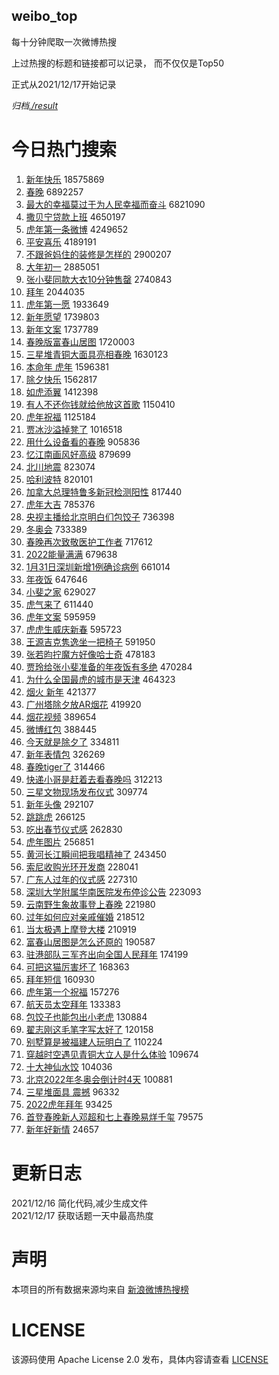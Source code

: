 weibo_top  
---
每十分钟爬取一次微博热搜  

上过热搜的标题和链接都可以记录， 而不仅仅是Top50

正式从2021/12/17开始记录  

*归档[./result](./result/)*

# 今日热门搜索  
1. [新年快乐](https://s.weibo.com//weibo?q=%E6%96%B0%E5%B9%B4%E5%BF%AB%E4%B9%90&Refer=top) 18575869
2. [春晚](https://s.weibo.com//weibo?q=%23%E6%98%A5%E6%99%9A%23&Refer=top) 6892257
3. [最大的幸福莫过于为人民幸福而奋斗](https://s.weibo.com//weibo?q=%23%E6%9C%80%E5%A4%A7%E7%9A%84%E5%B9%B8%E7%A6%8F%E8%8E%AB%E8%BF%87%E4%BA%8E%E4%B8%BA%E4%BA%BA%E6%B0%91%E5%B9%B8%E7%A6%8F%E8%80%8C%E5%A5%8B%E6%96%97%23&Refer=top) 6821090
4. [撒贝宁贷款上班](https://s.weibo.com//weibo?q=%23%E6%92%92%E8%B4%9D%E5%AE%81%E8%B4%B7%E6%AC%BE%E4%B8%8A%E7%8F%AD%23&Refer=top) 4650197
5. [虎年第一条微博](https://s.weibo.com//weibo?q=%23%E8%99%8E%E5%B9%B4%E7%AC%AC%E4%B8%80%E6%9D%A1%E5%BE%AE%E5%8D%9A%23&Refer=top) 4249652
6. [平安喜乐](https://s.weibo.com//weibo?q=%E5%B9%B3%E5%AE%89%E5%96%9C%E4%B9%90&Refer=top) 4189191
7. [不跟爸妈住的装修是怎样的](https://s.weibo.com//weibo?q=%23%E4%B8%8D%E8%B7%9F%E7%88%B8%E5%A6%88%E4%BD%8F%E7%9A%84%E8%A3%85%E4%BF%AE%E6%98%AF%E6%80%8E%E6%A0%B7%E7%9A%84%23&Refer=top) 2900207
8. [大年初一](https://s.weibo.com//weibo?q=%E5%A4%A7%E5%B9%B4%E5%88%9D%E4%B8%80&Refer=top) 2885051
9. [张小斐同款大衣10分钟售罄](https://s.weibo.com//weibo?q=%23%E5%BC%A0%E5%B0%8F%E6%96%90%E5%90%8C%E6%AC%BE%E5%A4%A7%E8%A1%A310%E5%88%86%E9%92%9F%E5%94%AE%E7%BD%84%23&Refer=top) 2740843
10. [拜年](https://s.weibo.com//weibo?q=%E6%8B%9C%E5%B9%B4&Refer=top) 2044035
11. [虎年第一愿](https://s.weibo.com//weibo?q=%23%E8%99%8E%E5%B9%B4%E7%AC%AC%E4%B8%80%E6%84%BF%23&Refer=top) 1933649
12. [新年愿望](https://s.weibo.com//weibo?q=%E6%96%B0%E5%B9%B4%E6%84%BF%E6%9C%9B&Refer=top) 1739803
13. [新年文案](https://s.weibo.com//weibo?q=%E6%96%B0%E5%B9%B4%E6%96%87%E6%A1%88&Refer=top) 1737789
14. [春晚版富春山居图](https://s.weibo.com//weibo?q=%23%E6%98%A5%E6%99%9A%E7%89%88%E5%AF%8C%E6%98%A5%E5%B1%B1%E5%B1%85%E5%9B%BE%23&Refer=top) 1720003
15. [三星堆青铜大面具亮相春晚](https://s.weibo.com//weibo?q=%23%E4%B8%89%E6%98%9F%E5%A0%86%E9%9D%92%E9%93%9C%E5%A4%A7%E9%9D%A2%E5%85%B7%E4%BA%AE%E7%9B%B8%E6%98%A5%E6%99%9A%23&Refer=top) 1630123
16. [本命年 虎年](https://s.weibo.com//weibo?q=%E6%9C%AC%E5%91%BD%E5%B9%B4%20%E8%99%8E%E5%B9%B4&Refer=top) 1596381
17. [除夕快乐](https://s.weibo.com//weibo?q=%E9%99%A4%E5%A4%95%E5%BF%AB%E4%B9%90&Refer=top) 1562817
18. [如虎添翼](https://s.weibo.com//weibo?q=%E5%A6%82%E8%99%8E%E6%B7%BB%E7%BF%BC&Refer=top) 1412398
19. [有人不还你钱就给他放这首歌](https://s.weibo.com//weibo?q=%23%E6%9C%89%E4%BA%BA%E4%B8%8D%E8%BF%98%E4%BD%A0%E9%92%B1%E5%B0%B1%E7%BB%99%E4%BB%96%E6%94%BE%E8%BF%99%E9%A6%96%E6%AD%8C%23&Refer=top) 1150410
20. [虎年祝福](https://s.weibo.com//weibo?q=%E8%99%8E%E5%B9%B4%E7%A5%9D%E7%A6%8F&Refer=top) 1125184
21. [贾冰沙溢掉凳了](https://s.weibo.com//weibo?q=%23%E8%B4%BE%E5%86%B0%E6%B2%99%E6%BA%A2%E6%8E%89%E5%87%B3%E4%BA%86%23&Refer=top) 1016518
22. [用什么设备看的春晚](https://s.weibo.com//weibo?q=%E7%94%A8%E4%BB%80%E4%B9%88%E8%AE%BE%E5%A4%87%E7%9C%8B%E7%9A%84%E6%98%A5%E6%99%9A&Refer=top) 905836
23. [忆江南画风好高级](https://s.weibo.com//weibo?q=%23%E5%BF%86%E6%B1%9F%E5%8D%97%E7%94%BB%E9%A3%8E%E5%A5%BD%E9%AB%98%E7%BA%A7%23&Refer=top) 879699
24. [北川地震](https://s.weibo.com//weibo?q=%E5%8C%97%E5%B7%9D%E5%9C%B0%E9%9C%87&Refer=top) 823074
25. [哈利波特](https://s.weibo.com//weibo?q=%E5%93%88%E5%88%A9%E6%B3%A2%E7%89%B9&Refer=top) 820101
26. [加拿大总理特鲁多新冠检测阳性](https://s.weibo.com//weibo?q=%23%E5%8A%A0%E6%8B%BF%E5%A4%A7%E6%80%BB%E7%90%86%E7%89%B9%E9%B2%81%E5%A4%9A%E6%96%B0%E5%86%A0%E6%A3%80%E6%B5%8B%E9%98%B3%E6%80%A7%23&Refer=top) 817440
27. [虎年大吉](https://s.weibo.com//weibo?q=%23%E8%99%8E%E5%B9%B4%E5%A4%A7%E5%90%89%23&Refer=top) 785376
28. [央视主播给北京明白们包饺子](https://s.weibo.com//weibo?q=%23%E5%A4%AE%E8%A7%86%E4%B8%BB%E6%92%AD%E7%BB%99%E5%8C%97%E4%BA%AC%E6%98%8E%E7%99%BD%E4%BB%AC%E5%8C%85%E9%A5%BA%E5%AD%90%23&Refer=top) 736398
29. [冬奥会](https://s.weibo.com//weibo?q=%E5%86%AC%E5%A5%A5%E4%BC%9A&Refer=top) 733389
30. [春晚再次致敬医护工作者](https://s.weibo.com//weibo?q=%23%E6%98%A5%E6%99%9A%E5%86%8D%E6%AC%A1%E8%87%B4%E6%95%AC%E5%8C%BB%E6%8A%A4%E5%B7%A5%E4%BD%9C%E8%80%85%23&Refer=top) 717612
31. [2022能量满满](https://s.weibo.com//weibo?q=%232022%E8%83%BD%E9%87%8F%E6%BB%A1%E6%BB%A1%23&Refer=top) 679638
32. [1月31日深圳新增1例确诊病例](https://s.weibo.com//weibo?q=%231%E6%9C%8831%E6%97%A5%E6%B7%B1%E5%9C%B3%E6%96%B0%E5%A2%9E1%E4%BE%8B%E7%A1%AE%E8%AF%8A%E7%97%85%E4%BE%8B%23&Refer=top) 661014
33. [年夜饭](https://s.weibo.com//weibo?q=%E5%B9%B4%E5%A4%9C%E9%A5%AD&Refer=top) 647646
34. [小斐之家](https://s.weibo.com//weibo?q=%23%E5%B0%8F%E6%96%90%E4%B9%8B%E5%AE%B6%23&Refer=top) 629027
35. [虎气来了](https://s.weibo.com//weibo?q=%E8%99%8E%E6%B0%94%E6%9D%A5%E4%BA%86&Refer=top) 611440
36. [虎年文案](https://s.weibo.com//weibo?q=%E8%99%8E%E5%B9%B4%E6%96%87%E6%A1%88&Refer=top) 595959
37. [虎虎生威庆新春](https://s.weibo.com//weibo?q=%E8%99%8E%E8%99%8E%E7%94%9F%E5%A8%81%E5%BA%86%E6%96%B0%E6%98%A5&Refer=top) 595723
38. [王源吉克隽逸坐一把椅子](https://s.weibo.com//weibo?q=%23%E7%8E%8B%E6%BA%90%E5%90%89%E5%85%8B%E9%9A%BD%E9%80%B8%E5%9D%90%E4%B8%80%E6%8A%8A%E6%A4%85%E5%AD%90%23&Refer=top) 591950
39. [张若昀拧魔方好像哈士奇](https://s.weibo.com//weibo?q=%23%E5%BC%A0%E8%8B%A5%E6%98%80%E6%8B%A7%E9%AD%94%E6%96%B9%E5%A5%BD%E5%83%8F%E5%93%88%E5%A3%AB%E5%A5%87%23&Refer=top) 478183
40. [贾玲给张小斐准备的年夜饭有多绝](https://s.weibo.com//weibo?q=%23%E8%B4%BE%E7%8E%B2%E7%BB%99%E5%BC%A0%E5%B0%8F%E6%96%90%E5%87%86%E5%A4%87%E7%9A%84%E5%B9%B4%E5%A4%9C%E9%A5%AD%E6%9C%89%E5%A4%9A%E7%BB%9D%23&Refer=top) 470284
41. [为什么全国最虎的城市是天津](https://s.weibo.com//weibo?q=%23%E4%B8%BA%E4%BB%80%E4%B9%88%E5%85%A8%E5%9B%BD%E6%9C%80%E8%99%8E%E7%9A%84%E5%9F%8E%E5%B8%82%E6%98%AF%E5%A4%A9%E6%B4%A5%23&Refer=top) 464323
42. [烟火 新年](https://s.weibo.com//weibo?q=%E7%83%9F%E7%81%AB%20%E6%96%B0%E5%B9%B4&Refer=top) 421377
43. [广州塔除夕放AR烟花](https://s.weibo.com//weibo?q=%23%E5%B9%BF%E5%B7%9E%E5%A1%94%E9%99%A4%E5%A4%95%E6%94%BEAR%E7%83%9F%E8%8A%B1%23&Refer=top) 419920
44. [烟花视频](https://s.weibo.com//weibo?q=%E7%83%9F%E8%8A%B1%E8%A7%86%E9%A2%91&Refer=top) 389654
45. [微博红包](https://s.weibo.com//weibo?q=%23%E5%BE%AE%E5%8D%9A%E7%BA%A2%E5%8C%85%23&Refer=top) 388445
46. [今天就是除夕了](https://s.weibo.com//weibo?q=%23%E4%BB%8A%E5%A4%A9%E5%B0%B1%E6%98%AF%E9%99%A4%E5%A4%95%E4%BA%86%23&Refer=top) 334811
47. [新年表情包](https://s.weibo.com//weibo?q=%E6%96%B0%E5%B9%B4%E8%A1%A8%E6%83%85%E5%8C%85&Refer=top) 326269
48. [春晚tiger了](https://s.weibo.com//weibo?q=%23%E6%98%A5%E6%99%9Atiger%E4%BA%86%23&Refer=top) 314466
49. [快递小哥是赶着去看春晚吗](https://s.weibo.com//weibo?q=%23%E5%BF%AB%E9%80%92%E5%B0%8F%E5%93%A5%E6%98%AF%E8%B5%B6%E7%9D%80%E5%8E%BB%E7%9C%8B%E6%98%A5%E6%99%9A%E5%90%97%23&Refer=top) 312213
50. [三星文物现场发布仪式](https://s.weibo.com//weibo?q=%E4%B8%89%E6%98%9F%E6%96%87%E7%89%A9%E7%8E%B0%E5%9C%BA%E5%8F%91%E5%B8%83%E4%BB%AA%E5%BC%8F&Refer=top) 309774
51. [新年头像](https://s.weibo.com//weibo?q=%E6%96%B0%E5%B9%B4%E5%A4%B4%E5%83%8F&Refer=top) 292107
52. [跳跳虎](https://s.weibo.com//weibo?q=%E8%B7%B3%E8%B7%B3%E8%99%8E&Refer=top) 266125
53. [吃出春节仪式感](https://s.weibo.com//weibo?q=%E5%90%83%E5%87%BA%E6%98%A5%E8%8A%82%E4%BB%AA%E5%BC%8F%E6%84%9F&Refer=top) 262830
54. [虎年图片](https://s.weibo.com//weibo?q=%E8%99%8E%E5%B9%B4%E5%9B%BE%E7%89%87&Refer=top) 256851
55. [黄河长江瞬间把我唱精神了](https://s.weibo.com//weibo?q=%23%E9%BB%84%E6%B2%B3%E9%95%BF%E6%B1%9F%E7%9E%AC%E9%97%B4%E6%8A%8A%E6%88%91%E5%94%B1%E7%B2%BE%E7%A5%9E%E4%BA%86%23&Refer=top) 243450
56. [索尼收购光环开发商](https://s.weibo.com//weibo?q=%23%E7%B4%A2%E5%B0%BC%E6%94%B6%E8%B4%AD%E5%85%89%E7%8E%AF%E5%BC%80%E5%8F%91%E5%95%86%23&Refer=top) 228041
57. [广东人过年的仪式感](https://s.weibo.com//weibo?q=%E5%B9%BF%E4%B8%9C%E4%BA%BA%E8%BF%87%E5%B9%B4%E7%9A%84%E4%BB%AA%E5%BC%8F%E6%84%9F&Refer=top) 227310
58. [深圳大学附属华南医院发布停诊公告](https://s.weibo.com//weibo?q=%23%E6%B7%B1%E5%9C%B3%E5%A4%A7%E5%AD%A6%E9%99%84%E5%B1%9E%E5%8D%8E%E5%8D%97%E5%8C%BB%E9%99%A2%E5%8F%91%E5%B8%83%E5%81%9C%E8%AF%8A%E5%85%AC%E5%91%8A%23&Refer=top) 223093
59. [云南野生象故事登上春晚](https://s.weibo.com//weibo?q=%23%E4%BA%91%E5%8D%97%E9%87%8E%E7%94%9F%E8%B1%A1%E6%95%85%E4%BA%8B%E7%99%BB%E4%B8%8A%E6%98%A5%E6%99%9A%23&Refer=top) 221980
60. [过年如何应对亲戚催婚](https://s.weibo.com//weibo?q=%23%E8%BF%87%E5%B9%B4%E5%A6%82%E4%BD%95%E5%BA%94%E5%AF%B9%E4%BA%B2%E6%88%9A%E5%82%AC%E5%A9%9A%23&Refer=top) 218512
61. [当太极遇上摩登大楼](https://s.weibo.com//weibo?q=%23%E5%BD%93%E5%A4%AA%E6%9E%81%E9%81%87%E4%B8%8A%E6%91%A9%E7%99%BB%E5%A4%A7%E6%A5%BC%23&Refer=top) 210919
62. [富春山居图是怎么还原的](https://s.weibo.com//weibo?q=%E5%AF%8C%E6%98%A5%E5%B1%B1%E5%B1%85%E5%9B%BE%E6%98%AF%E6%80%8E%E4%B9%88%E8%BF%98%E5%8E%9F%E7%9A%84&Refer=top) 190587
63. [驻港部队三军齐出向全国人民拜年](https://s.weibo.com//weibo?q=%23%E9%A9%BB%E6%B8%AF%E9%83%A8%E9%98%9F%E4%B8%89%E5%86%9B%E9%BD%90%E5%87%BA%E5%90%91%E5%85%A8%E5%9B%BD%E4%BA%BA%E6%B0%91%E6%8B%9C%E5%B9%B4%23&Refer=top) 174199
64. [可把这猫厉害坏了](https://s.weibo.com//weibo?q=%23%E5%8F%AF%E6%8A%8A%E8%BF%99%E7%8C%AB%E5%8E%89%E5%AE%B3%E5%9D%8F%E4%BA%86%23&Refer=top) 168363
65. [拜年短信](https://s.weibo.com//weibo?q=%E6%8B%9C%E5%B9%B4%E7%9F%AD%E4%BF%A1&Refer=top) 160930
66. [虎年第一个祝福](https://s.weibo.com//weibo?q=%23%E8%99%8E%E5%B9%B4%E7%AC%AC%E4%B8%80%E4%B8%AA%E7%A5%9D%E7%A6%8F%23&Refer=top) 157276
67. [航天员太空拜年](https://s.weibo.com//weibo?q=%23%E8%88%AA%E5%A4%A9%E5%91%98%E5%A4%AA%E7%A9%BA%E6%8B%9C%E5%B9%B4%23&Refer=top) 133383
68. [包饺子也能包出小老虎](https://s.weibo.com//weibo?q=%23%E5%8C%85%E9%A5%BA%E5%AD%90%E4%B9%9F%E8%83%BD%E5%8C%85%E5%87%BA%E5%B0%8F%E8%80%81%E8%99%8E%23&Refer=top) 130884
69. [翟志刚这毛笔字写太好了](https://s.weibo.com//weibo?q=%23%E7%BF%9F%E5%BF%97%E5%88%9A%E8%BF%99%E6%AF%9B%E7%AC%94%E5%AD%97%E5%86%99%E5%A4%AA%E5%A5%BD%E4%BA%86%23&Refer=top) 120158
70. [别墅算是被福建人玩明白了](https://s.weibo.com//weibo?q=%23%E5%88%AB%E5%A2%85%E7%AE%97%E6%98%AF%E8%A2%AB%E7%A6%8F%E5%BB%BA%E4%BA%BA%E7%8E%A9%E6%98%8E%E7%99%BD%E4%BA%86%23&Refer=top) 110224
71. [穿越时空遇见青铜大立人是什么体验](https://s.weibo.com//weibo?q=%23%E7%A9%BF%E8%B6%8A%E6%97%B6%E7%A9%BA%E9%81%87%E8%A7%81%E9%9D%92%E9%93%9C%E5%A4%A7%E7%AB%8B%E4%BA%BA%E6%98%AF%E4%BB%80%E4%B9%88%E4%BD%93%E9%AA%8C%23&Refer=top) 109674
72. [十大神仙水饺](https://s.weibo.com//weibo?q=%E5%8D%81%E5%A4%A7%E7%A5%9E%E4%BB%99%E6%B0%B4%E9%A5%BA&Refer=top) 104036
73. [北京2022年冬奥会倒计时4天](https://s.weibo.com//weibo?q=%23%E5%8C%97%E4%BA%AC2022%E5%B9%B4%E5%86%AC%E5%A5%A5%E4%BC%9A%E5%80%92%E8%AE%A1%E6%97%B64%E5%A4%A9%23&Refer=top) 100881
74. [三星堆面具 震撼](https://s.weibo.com//weibo?q=%E4%B8%89%E6%98%9F%E5%A0%86%E9%9D%A2%E5%85%B7%20%E9%9C%87%E6%92%BC&Refer=top) 96332
75. [2022虎年拜年](https://s.weibo.com//weibo?q=2022%E8%99%8E%E5%B9%B4%E6%8B%9C%E5%B9%B4&Refer=top) 93425
76. [首登春晚新人邓超和七上春晚易烊千玺](https://s.weibo.com//weibo?q=%23%E9%A6%96%E7%99%BB%E6%98%A5%E6%99%9A%E6%96%B0%E4%BA%BA%E9%82%93%E8%B6%85%E5%92%8C%E4%B8%83%E4%B8%8A%E6%98%A5%E6%99%9A%E6%98%93%E7%83%8A%E5%8D%83%E7%8E%BA%23&Refer=top) 79575
77. [新年好新情](https://s.weibo.com//weibo?q=%E6%96%B0%E5%B9%B4%E5%A5%BD%E6%96%B0%E6%83%85&Refer=top) 24657
# 更新日志  
2021/12/16  简化代码,减少生成文件  
2021/12/17  获取话题一天中最高热度
# 声明  
本项目的所有数据来源均来自 [新浪微博热搜榜](https://s.weibo.com/top/summary)  

# LICENSE
该源码使用 Apache License 2.0 发布，具体内容请查看 [LICENSE](./LICENSE)
